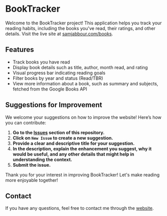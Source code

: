 # BookTracker

Welcome to the BookTracker project! This application helps you track your reading habits, including the books you've read, their ratings, and other details. Visit the live site at [samjabbour.com/books](http://samjabbour.com/books).

## Features

- Track books you have read
- Display book details such as title, author, month read, and rating
- Visual progress bar indicating reading goals
- Filter books by year and status (Read/TBR)
- View more information about a book, such as summary and subjects, fetched from the Google Books API

## Suggestions for Improvement

We welcome your suggestions on how to improve the website! Here’s how you can contribute:

1. **Go to the [Issues](https://github.com/YourUsername/BookTracker/issues) section of this repository.**
2. **Click on `New Issue` to create a new suggestion.**
3. **Provide a clear and descriptive title for your suggestion.**
4. **In the description, explain the enhancement you suggest, why it would be useful, and any other details that might help in understanding the context.**
5. **Submit the issue.**

Thank you for your interest in improving BookTracker! Let's make reading more enjoyable together!

## Contact

If you have any questions, feel free to contact me through the [website](http://samjabbour.com/books).
